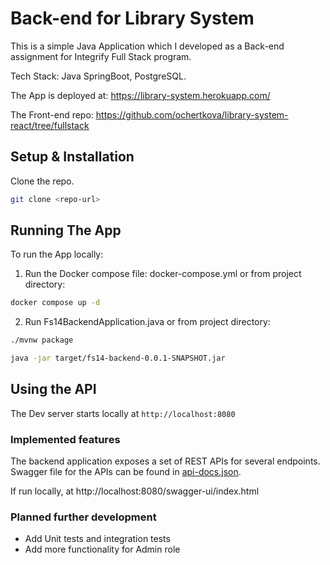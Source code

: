 # Back-end for Library System

This is a simple Java Application which I developed as a Back-end assignment for Integrify Full Stack program.

Tech Stack: Java SpringBoot, PostgreSQL.

The App is deployed at:
https://library-system.herokuapp.com/

The Front-end repo:
https://github.com/ochertkova/library-system-react/tree/fullstack



## Setup & Installation

Clone the repo.

```bash
git clone <repo-url>
```
## Running The App

To run the App locally:

1. Run the Docker compose file: docker-compose.yml
or from project directory:
```bash
docker compose up -d
```
2. Run Fs14BackendApplication.java 
or from project directory:
```bash
./mvnw package
```
```bash
java -jar target/fs14-backend-0.0.1-SNAPSHOT.jar
```
## Using the API

The Dev server starts locally at `http://localhost:8080`


### Implemented features

The backend application exposes a set of REST APIs for several endpoints.
Swagger file for the APIs can be found in [api-docs.json](api-docs.json).

If run locally, at http://localhost:8080/swagger-ui/index.html

### Planned further development

- Add Unit tests and integration tests
- Add more functionality for Admin role
